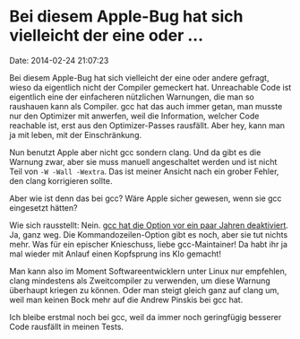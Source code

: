 Bei diesem Apple-Bug hat sich vielleicht der eine oder \...
===========================================================

Date: 2014-02-24 21:07:23

Bei diesem Apple-Bug hat sich vielleicht der eine oder andere gefragt,
wieso da eigentlich nicht der Compiler gemeckert hat. Unreachable Code
ist eigentlich eine der einfacheren nützlichen Warnungen, die man so
raushauen kann als Compiler. gcc hat das auch immer getan, man musste
nur den Optimizer mit anwerfen, weil die Information, welcher Code
reachable ist, erst aus den Optimizer-Passes rausfällt. Aber hey, kann
man ja mit leben, mit der Einschränkung.

Nun benutzt Apple aber nicht gcc sondern clang. Und da gibt es die
Warnung zwar, aber sie muss manuell angeschaltet werden und ist nicht
Teil von `-W -Wall -Wextra`. Das ist meiner Ansicht nach ein grober
Fehler, den clang korrigieren sollte.

Aber wie ist denn das bei gcc? Wäre Apple sicher gewesen, wenn sie gcc
eingesetzt hätten?

Wie sich rausstellt: Nein. [gcc hat die Option vor ein paar Jahren
deaktiviert](http://gcc.gnu.org/ml/gcc-help/2011-05/msg00360.html). Ja,
ganz weg. Die Kommandozeilen-Option gibt es noch, aber sie tut nichts
mehr. Was für ein epischer Knieschuss, liebe gcc-Maintainer! Da habt ihr
ja mal wieder mit Anlauf einen Kopfsprung ins Klo gemacht!

Man kann also im Moment Softwareentwicklern unter Linux nur empfehlen,
clang mindestens als Zweitcompiler zu verwenden, um diese Warnung
überhaupt kriegen zu können. Oder man steigt gleich ganz auf clang um,
weil man keinen Bock mehr auf die Andrew Pinskis bei gcc hat.

Ich bleibe erstmal noch bei gcc, weil da immer noch geringfügig besserer
Code rausfällt in meinen Tests.
